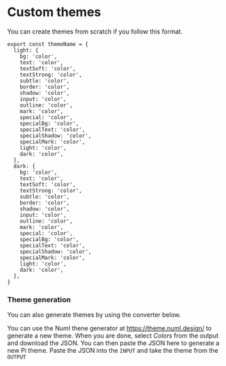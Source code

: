 # Custom themes

You can create themes from scratch if you follow this format.

```
export const themeName = {
  light: {
    bg: 'color',
    text: 'color',
    textSoft: 'color',
    textStrong: 'color',
    subtle: 'color',
    border: 'color',
    shadow: 'color',
    input: 'color',
    outline: 'color',
    mark: 'color',
    special: 'color',
    specialBg: 'color',
    specialText: 'color',
    specialShadow: 'color',
    specialMark: 'color',
    light: 'color',
    dark: 'color',
  },
  dark: {
    bg: 'color',
    text: 'color',
    textSoft: 'color',
    textStrong: 'color',
    subtle: 'color',
    border: 'color',
    shadow: 'color',
    input: 'color',
    outline: 'color',
    mark: 'color',
    special: 'color',
    specialBg: 'color',
    specialText: 'color',
    specialShadow: 'color',
    specialMark: 'color',
    light: 'color',
    dark: 'color',
  },
}
```

### Theme generation

You can also generate themes by using the converter below.

You can use the Numl thene generator at <a href="https://theme.numl.design/" target="_blank">https://theme.numl.design/</a> to generate a new theme. When you are done, select <em>Colors</em> from the output and download the JSON. You can then paste the JSON here to generate a new Pi theme. Paste the JSON into the `INPUT` and take the theme from the `OUTPUT`